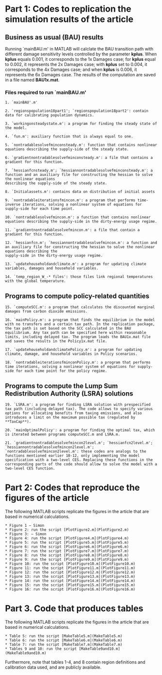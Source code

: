 # Part 1: Codes to replication the simulation results of the article

## Business as usual (BAU) results

Running `mainBAU.m' in MATLAB will calclate the BAU transition path with different damage sensitivity levels controlled by the parameter **kplus**. When **kplus** equals 0.001, it corresponds to the 1x Damages case; for **kplus** equal to 0.002, it represents the 2x Damages case; with **kplus** set to 0.004, it corresponds to the 4x Damages case; and when **kplus** is 0.006, it represents the 6x Damages case. The results of the computation are saved in a file named **BAU1x.mat**.

### Files required to run `mainBAU.m'

    1. `mainBAU'.m'
    
    2. `regionspopulation18part1'; `regionspopulation18part2': contain data for calibrating population dynamics.
    
    3. `workingonsteadystate.m': a program for finding the steady state of the model.
    
    4. `fun.m': auxiliary function that is always equal to one.
    
    5. `nontradablesolvefminconsteady.m': function that contains nonlinear equations describing the supply-side of the steady state.
    
    6. `gradientnontradablesolvefminconsteady.m': a file that contains a gradient for this function.
    
    7. `hessianfcnsteady.m'; `hessiannontradablesolvefminconsteady.m': a function and an auxiliary file for constructing the hessian to solve the nonlinear equations 
    describing the supply-side of the steady state.
    
    8. `Initialassets.m': contains data on distribution of initial assets
    
    9. `nontradableiterationsfmincon.m': a program that performs time-inverse iterations, solving a nonlinear system of equations for supply-side for each time point.
    
    10. `nontradablesolvefmincon.m': a function that contains nonlinear equations describing the supply-side in the dirty-energy usage regime.
    
    11. `gradientnontradablesolvefmincon.m': a file that contain a gradient for this function.
    
    12. `hessianfcn.m'; `hessiannontradablesolvefmincon.m': a function and an auxiliary file for constructing the hessian to solve the nonlinear equations describing the 
    supply-side in the dirty-energy usage regime.
    
    13. `updatehouseholdandclimate.m': a program for updating climate variables, damages and household variables.
    
    14. `temp_region_W_-* files': those files link regional temperatures with the global temperature.

## Programs to compute policy-related quantities

    15. `computeSCC.m': a program that calculates the discounted marginal damages from carbon dioxide emissions.
    
    16. `mainPolicy.m': a program that finds the equilibrium in the model with no transfers and a certain tax path. In the replication package, the tax path is set based on the SCC calculated in the BAU equilibrium. Any tax path can be specified here within reasonable limits, including delayed tax. The program loads the BAU1x.mat file and saves the results in the Policy1x.mat file.
    
    17. `updatehouseholdandclimatePolicy.m': a program for updating climate, damage, and household variables in Policy scenarios.
    
    18. `nontradableiterationsfminconPolicy.m': a program that performs time iterations, solving a nonlinear system of equations for supply-side for each time point for the policy regime.
    
## Programs to compute the Lump Sum Redistribution Authority (LSRA) solutions 

    19. `LSRA.m': a program for finding LSRA solution with prespecified tax path (including delayed tax). The code allows to specify various options for allocating benefits from taxing emissions, and also introduces a limit on the maximum possible tax (regulated by **TaxCap**).
    
    20. `mainOptimalPolicy': a program for finding the optimal tax, which is iterated between programs computeSCC.m and LSRA.m.
    
    21. `gradientnontradablesolvefmincon2level.m'; `hessianfcn2level.m'; `hessiannontradablesolvefmincon2level.m'; `nontradablesolvefmincon2level.m': these codes are analogs to the functions mentioned earlier 10-12, only implementing the model specification with a two-level CES. Replacing these functions in the corresponding parts of the code should allow to solve the model with a two-level CES function.

    
# Part 2: Codes that reproduce the figures of the article

The following MATLAB scripts replicate the figures in the article that are based in numerical calculations.

    * Figure 1 – Simon
    * Figure 2: run the script [PlotFigure2.m](PlotFigure2.m) 
    * Figure 3: – Simon
    * Figure 4: run the script [PlotFigure4.m](PlotFigure4.m)
    * Figure 5: run the script [PlotFigure5.m](PlotFigure5.m)
    * Figure 6: run the script [PlotFigure6.m](PlotFigure6.m)
    * Figure 7: run the script [PlotFigure7.m](PlotFigure7.m)
    * Figure 8: run the script [PlotFigure8.m](PlotFigure8.m)
    * Figure 9: run the script [PlotFigure9.m](PlotFigure9.m)
    * Figure 10: run the script [PlotFigure10.m](PlotFigure10.m)
    * Figure 11: run the script [PlotFigure11.m](PlotFigure11.m)
    * Figure 12: run the script [PlotFigure12.m](PlotFigure12.m)
    * Figure 13: run the script [PlotFigure13.m](PlotFigure13.m)
    * Figure 14: run the script [PlotFigure14.m](PlotFigure14.m)
    * Figure 15: run the script [PlotFigure15.m](PlotFigure15.m)
    * Figure 16: run the script [PlotFigure16.m](PlotFigure16.m)


# Part 3. Code that produces tables

The following MATLAB scripts replicate the figures in the article that are based in numerical calculations.

    * Table 5: run the script [MakeTable5.m](MakeTable5.m)
    * Table 6: run the script [MakeTable6.m](MakeTable6.m)
    * Table 7: run the script [MakeTable7.m](MakeTable7.m)
    * Tables 9 and 10: run the script [MakeTable9and10.m](MakeTable9and10.m)

Furthermore, note that tables 1-4, and 8 contain region definitions and calibration data used, and are publicly available.
